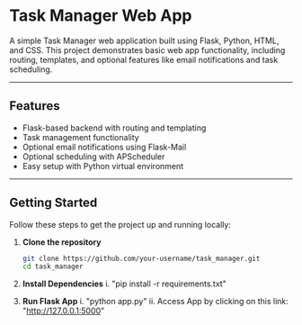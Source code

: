 # Task Manager Web App

A simple Task Manager web application built using Flask, Python, HTML, and CSS. This project demonstrates basic web app functionality, including routing, templates, and optional features like email notifications and task scheduling.

---

## Features

- Flask-based backend with routing and templating
- Task management functionality
- Optional email notifications using Flask-Mail
- Optional scheduling with APScheduler
- Easy setup with Python virtual environment

---

## Getting Started

Follow these steps to get the project up and running locally:

1. **Clone the repository**

   ```bash
   git clone https://github.com/your-username/task_manager.git
   cd task_manager

2. **Install Dependencies**
    i. "pip install -r requirements.txt"

3. **Run Flask App**
    i. "python app.py"
    ii. Access App by clicking on this link: "http://127.0.0.1:5000"

